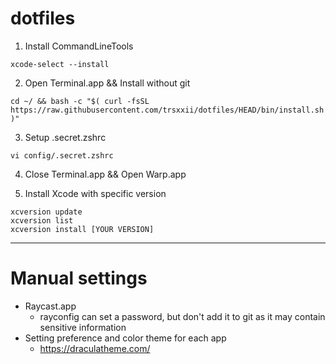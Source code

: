 # dotfiles

1. Install CommandLineTools
```
xcode-select --install
```

2. Open Terminal.app && Install without git
```
cd ~/ && bash -c "$( curl -fsSL https://raw.githubusercontent.com/trsxxii/dotfiles/HEAD/bin/install.sh )"
```

3. Setup .secret.zshrc
```
vi config/.secret.zshrc
```

4. Close Terminal.app && Open Warp.app

5. Install Xcode with specific version
```
xcversion update
xcversion list
xcversion install [YOUR VERSION]
```

---

# Manual settings

* Raycast.app
	* rayconfig can set a password, but don't add it to git as it may contain sensitive information
* Setting preference and color theme for each app 
	* https://draculatheme.com/
